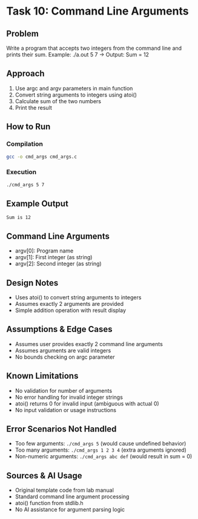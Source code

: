 # Task 10: Command Line Arguments

## Problem
Write a program that accepts two integers from the command line and prints their sum.
Example: ./a.out 5 7 → Output: Sum = 12

## Approach
1. Use argc and argv parameters in main function
2. Convert string arguments to integers using atoi()
3. Calculate sum of the two numbers
4. Print the result

## How to Run

### Compilation
```bash
gcc -o cmd_args cmd_args.c
```

### Execution
```bash
./cmd_args 5 7
```

## Example Output
```
Sum is 12
```

## Command Line Arguments
- argv[0]: Program name
- argv[1]: First integer (as string)
- argv[2]: Second integer (as string)

## Design Notes
- Uses atoi() to convert string arguments to integers
- Assumes exactly 2 arguments are provided
- Simple addition operation with result display

## Assumptions & Edge Cases
- Assumes user provides exactly 2 command line arguments
- Assumes arguments are valid integers
- No bounds checking on argc parameter

## Known Limitations
- No validation for number of arguments
- No error handling for invalid integer strings
- atoi() returns 0 for invalid input (ambiguous with actual 0)
- No input validation or usage instructions

## Error Scenarios Not Handled
- Too few arguments: `./cmd_args 5` (would cause undefined behavior)
- Too many arguments: `./cmd_args 1 2 3 4` (extra arguments ignored)
- Non-numeric arguments: `./cmd_args abc def` (would result in sum = 0)

## Sources & AI Usage
- Original template code from lab manual
- Standard command line argument processing
- atoi() function from stdlib.h
- No AI assistance for argument parsing logic